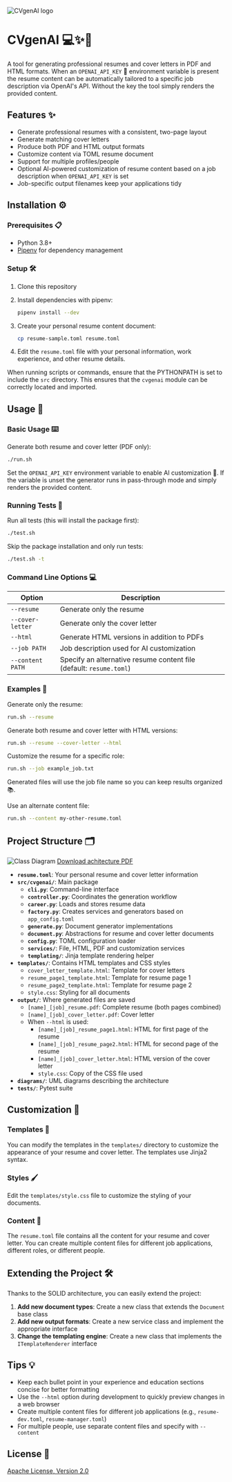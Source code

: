 ![CVgenAI logo](images/logo/logo.png)

# CVgenAI 💻✨📄

A tool for generating professional resumes and cover letters in PDF and HTML
formats.  When an `OPENAI_API_KEY` 🔑 environment variable is present the resume
content can be automatically tailored to a specific job description via
OpenAI's API.  Without the key the tool simply renders the provided content.

## Features ✨

- Generate professional resumes with a consistent, two-page layout
- Generate matching cover letters
- Produce both PDF and HTML output formats
- Customize content via TOML resume document
- Support for multiple profiles/people
- Optional AI-powered customization of resume content based on a job
  description when `OPENAI_API_KEY` is set
- Job-specific output filenames keep your applications tidy

## Installation ⚙️

### Prerequisites 📋

- Python 3.8+
- [Pipenv](https://pipenv.pypa.io/) for dependency management

### Setup 🛠️

1. Clone this repository

2. Install dependencies with pipenv:
   ```bash
   pipenv install --dev
   ```

3. Create your personal resume content document:
   ```bash
   cp resume-sample.toml resume.toml
   ```

4. Edit the `resume.toml` file with your personal information, work experience, and other resume details.

When running scripts or commands, ensure that the PYTHONPATH is set to include the `src` directory. This ensures that the `cvgenai` module can be correctly located and imported.

## Usage 🚀

### Basic Usage ⌨️

Generate both resume and cover letter (PDF only):

```bash
./run.sh
```

Set the `OPENAI_API_KEY` environment variable to enable AI customization 🤖. If
the variable is unset the generator runs in pass-through mode and simply renders
the provided content.

### Running Tests 🧪

Run all tests (this will install the package first):

```bash
./test.sh
```

Skip the package installation and only run tests:

```bash
./test.sh -t
```

### Command Line Options 💻

| Option | Description |
|--------|-------------|
| `--resume` | Generate only the resume |
| `--cover-letter` | Generate only the cover letter |
| `--html` | Generate HTML versions in addition to PDFs |
| `--job PATH` | Job description used for AI customization |
| `--content PATH` | Specify an alternative resume content file (default: `resume.toml`) |

### Examples 📝

Generate only the resume:
```bash
run.sh --resume
```

Generate both resume and cover letter with HTML versions:
```bash
run.sh --resume --cover-letter --html
```

Customize the resume for a specific role:
```bash
run.sh --job example_job.txt
```
Generated files will use the job file name so you can keep results organized 📚.

Use an alternate content file:
```bash
run.sh --content my-other-resume.toml
```

## Project Structure 🗂️

![Class Diagram](images/diagrams/Classes%20-%20cvgenai.svg)
[Download achitecture PDF](images/diagrams/Classes%20-%20cvgenai.pdf)

- **`resume.toml`**: Your personal resume and cover letter information
- **`src/cvgenai/`**: Main package
  - **`cli.py`**: Command-line interface
  - **`controller.py`**: Coordinates the generation workflow
  - **`career.py`**: Loads and stores resume data
  - **`factory.py`**: Creates services and generators based on `app_config.toml`
  - **`generate.py`**: Document generator implementations
  - **`document.py`**: Abstractions for resume and cover letter documents
  - **`config.py`**: TOML configuration loader
  - **`services/`**: File, HTML, PDF and customization services
  - **`templating/`**: Jinja template rendering helper
- **`templates/`**: Contains HTML templates and CSS styles
  - `cover_letter_template.html`: Template for cover letters
  - `resume_page1_template.html`: Template for resume page 1
  - `resume_page2_template.html`: Template for resume page 2
  - `style.css`: Styling for all documents
- **`output/`**: Where generated files are saved
  - `[name]_[job]_resume.pdf`: Complete resume (both pages combined)
  - `[name]_[job]_cover_letter.pdf`: Cover letter
  - When `--html` is used:
    - `[name]_[job]_resume_page1.html`: HTML for first page of the resume
    - `[name]_[job]_resume_page2.html`: HTML for second page of the resume
    - `[name]_[job]_cover_letter.html`: HTML version of the cover letter
    - `style.css`: Copy of the CSS file used
- **`diagrams/`**: UML diagrams describing the architecture
- **`tests/`**: Pytest suite

## Customization 🎨

### Templates 📝

You can modify the templates in the `templates/` directory to customize the appearance of your resume and cover letter. The templates use Jinja2 syntax.

### Styles 🖌️

Edit the `templates/style.css` file to customize the styling of your documents.

### Content 📄

The `resume.toml` file contains all the content for your resume and cover letter. You can create multiple content files for different job applications, different roles, or different people.

## Extending the Project 🛠️

Thanks to the SOLID architecture, you can easily extend the project:

1. **Add new document types**: Create a new class that extends the `Document` base class
2. **Add new output formats**: Create a new service class and implement the appropriate interface
3. **Change the templating engine**: Create a new class that implements the `ITemplateRenderer` interface

## Tips 💡

- Keep each bullet point in your experience and education sections concise for better formatting
- Use the `--html` option during development to quickly preview changes in a web browser
- Create multiple content files for different job applications (e.g., `resume-dev.toml`, `resume-manager.toml`)
- For multiple people, use separate content files and specify with `--content`

## License 📜

[Apache License, Version 2.0](https://www.apache.org/licenses/LICENSE-2.0)
